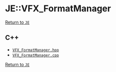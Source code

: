# JE::VFX_FormatManager

[Return to `JE`](/docs/je.md)

## C++

- [`VFX_FormatManager.hpp`](/src/je/VFX_FormatManager.hpp)
- [`VFX_FormatManager.cpp`](/src/je/VFX_FormatManager.cpp)

[Return to `JE`](/docs/je.md)